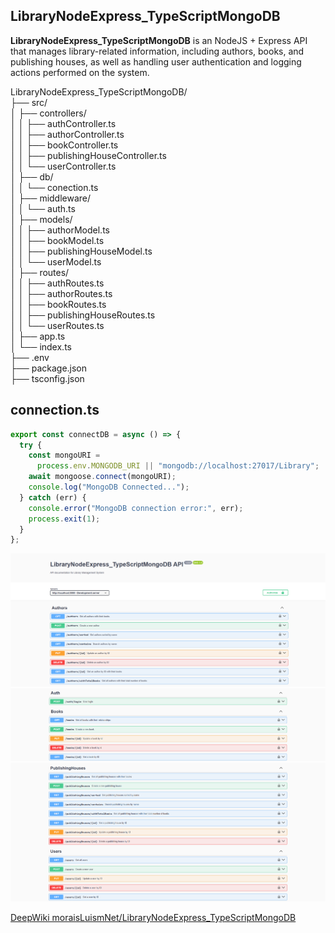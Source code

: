 ## LibraryNodeExpress_TypeScriptMongoDB

**LibraryNodeExpress_TypeScriptMongoDB** is an NodeJS + Express API that manages library-related information, including authors, books, and publishing houses, as well as handling user authentication and logging actions performed on the system.

LibraryNodeExpress_TypeScriptMongoDB/  
├── src/    
│   ├── controllers/   
│   │      ├── authController.ts   
│   │      ├── authorController.ts  
│   │      ├── bookController.ts  
│   │      ├── publishingHouseController.ts  
│   │      └── userController.ts  
│   ├── db/   
│   │      └── conection.ts   
│   ├── middleware/     
│   │      └── auth.ts    
│   ├── models/  
│   │      ├── authorModel.ts   
│   │      ├── bookModel.ts  
│   │      ├── publishingHouseModel.ts  
│   │      └── userModel.ts  
│   ├── routes/   
│   │      ├── authRoutes.ts   
│   │      ├── authorRoutes.ts  
│   │      ├── bookRoutes.ts  
│   │      ├── publishingHouseRoutes.ts  
│   │      └── userRoutes.ts  
│   ├── app.ts  
│   └── index.ts   
├── .env  
├── package.json  
├── tsconfig.json

## connection.ts
```ts 
export const connectDB = async () => {
  try {
    const mongoURI =
      process.env.MONGODB_URI || "mongodb://localhost:27017/Library";
    await mongoose.connect(mongoURI);
    console.log("MongoDB Connected...");
  } catch (err) {
    console.error("MongoDB connection error:", err);
    process.exit(1);
  }
};
``` 

![Library](img/01.png)
![Library](img/02.png)
![Library](img/03.png)

[DeepWiki moraisLuismNet/LibraryNodeExpress_TypeScriptMongoDB](https://deepwiki.com/moraisLuismNet/LibraryNodeExpress_TypeScriptMongoDB)